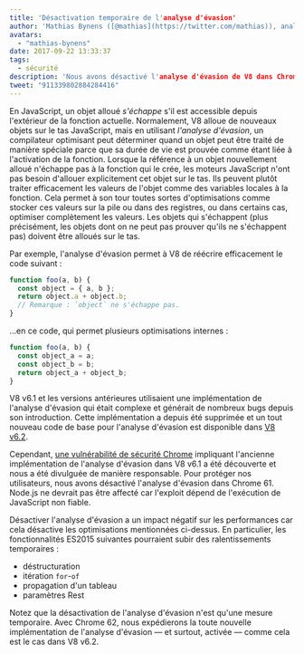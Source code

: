 ```yaml
---
title: 'Désactivation temporaire de l'analyse d'évasion'
author: 'Mathias Bynens ([@mathias](https://twitter.com/mathias)), analyste d'évasion de sandbox'
avatars:
  - "mathias-bynens"
date: 2017-09-22 13:33:37
tags:
  - sécurité
description: 'Nous avons désactivé l'analyse d'évasion de V8 dans Chrome 61 afin de protéger les utilisateurs contre une vulnérabilité de sécurité.'
tweet: "911339802884284416"
---
```

En JavaScript, un objet alloué _s'échappe_ s'il est accessible depuis l'extérieur de la fonction actuelle. Normalement, V8 alloue de nouveaux objets sur le tas JavaScript, mais en utilisant _l'analyse d'évasion_, un compilateur optimisant peut déterminer quand un objet peut être traité de manière spéciale parce que sa durée de vie est prouvée comme étant liée à l'activation de la fonction. Lorsque la référence à un objet nouvellement alloué n'échappe pas à la fonction qui le crée, les moteurs JavaScript n'ont pas besoin d'allouer explicitement cet objet sur le tas. Ils peuvent plutôt traiter efficacement les valeurs de l'objet comme des variables locales à la fonction. Cela permet à son tour toutes sortes d'optimisations comme stocker ces valeurs sur la pile ou dans des registres, ou dans certains cas, optimiser complètement les valeurs. Les objets qui s'échappent (plus précisément, les objets dont on ne peut pas prouver qu'ils ne s'échappent pas) doivent être alloués sur le tas.

<!--truncate-->
Par exemple, l'analyse d'évasion permet à V8 de réécrire efficacement le code suivant :

```js
function foo(a, b) {
  const object = { a, b };
  return object.a + object.b;
  // Remarque : `object` ne s'échappe pas.
}
```

…en ce code, qui permet plusieurs optimisations internes :

```js
function foo(a, b) {
  const object_a = a;
  const object_b = b;
  return object_a + object_b;
}
```

V8 v6.1 et les versions antérieures utilisaient une implémentation de l'analyse d'évasion qui était complexe et générait de nombreux bugs depuis son introduction. Cette implémentation a depuis été supprimée et un tout nouveau code de base pour l'analyse d'évasion est disponible dans [V8 v6.2](/blog/v8-release-62).

Cependant, [une vulnérabilité de sécurité Chrome](https://chromereleases.googleblog.com/2017/09/stable-channel-update-for-desktop_21.html) impliquant l'ancienne implémentation de l'analyse d'évasion dans V8 v6.1 a été découverte et nous a été divulguée de manière responsable. Pour protéger nos utilisateurs, nous avons désactivé l'analyse d'évasion dans Chrome 61. Node.js ne devrait pas être affecté car l'exploit dépend de l'exécution de JavaScript non fiable.

Désactiver l'analyse d'évasion a un impact négatif sur les performances car cela désactive les optimisations mentionnées ci-dessus. En particulier, les fonctionnalités ES2015 suivantes pourraient subir des ralentissements temporaires :

- déstructuration
- itération `for`-`of`
- propagation d'un tableau
- paramètres Rest

Notez que la désactivation de l'analyse d'évasion n'est qu'une mesure temporaire. Avec Chrome 62, nous expédierons la toute nouvelle implémentation de l'analyse d'évasion — et surtout, activée — comme cela est le cas dans V8 v6.2.
